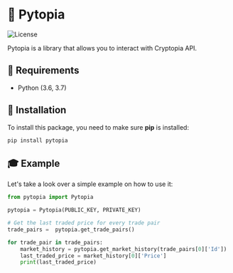 # :rocket: Pytopia 
![License](https://img.shields.io/github/license/mashape/apistatus.svg)

Pytopia is a library that allows you to interact with Cryptopia API.

## :memo: Requirements
- Python (3.6, 3.7)

## :floppy_disk: Installation

To install this package, you need to make sure **pip** is installed:
```bash
pip install pytopia
```

## :mortar_board: Example

Let's take a look over a simple example on how to use it:

```python
from pytopia import Pytopia

pytopia = Pytopia(PUBLIC_KEY, PRIVATE_KEY)

# Get the last traded price for every trade pair
trade_pairs =  pytopia.get_trade_pairs()

for trade_pair in trade_pairs:
    market_history = pytopia.get_market_history(trade_pairs[0]['Id'])
    last_traded_price = market_history[0]['Price']
    print(last_traded_price)
    
```